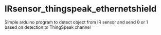 # IRsensor_thingspeak_ethernetshield
Simple arduino program to detect object from IR sensor and send 0 or 1 based on detection to ThingSpeak channel

